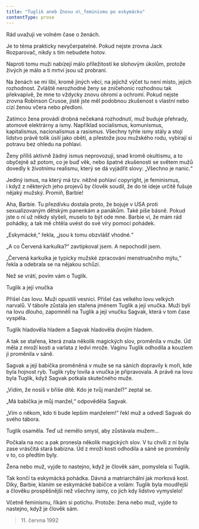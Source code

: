 ```yaml
---
title: "Tuglik aneb Znovu o\_feminismu po eskymácku"
contentType: prose
---
```


<section>

Rád uvažuji ve volném čase o ženách.

Je to téma prakticky nevyčerpatelné. Pokud nejste zrovna Jack Rozparovač, nikdy s tím nebudete hotov.

Naproti tomu muži nabízejí málo příležitostí ke slohovým úkolům, protože živých je málo a ti mrtví jsou už probraní.

Na ženách se mi líbí, kromě jiných věcí, na jejichž výčet tu není místo, jejich rozhodnost. Zvláště nerozhodné ženy se zničehonic rozhodnou tak překvapivě, že mne to vždycky znovu ohromí a ochromí. Pokud nejste zrovna Robinson Crusoe, jistě jste měl podobnou zkušenost s vlastní nebo cizí ženou včera nebo předloni.

Zatímco žena provádí drobná nečekaná rozhodnutí, muž buduje přehrady, atomové elektrárny a ismy. Například socialismus, komunismus, kapitalismus, nacionalismus a rasismus. Všechny tyhle ismy stály a stojí lidstvo právě tolik úsilí jako obětí, a přestože jsou mužského rodu, vybírají si potravu bez ohledu na pohlaví.

Ženy příliš aktivně žádný ismus neprovozují, snad kromě okultismu, a to obyčejně až potom, co je buď věk, nebo špatné zkušenosti se světem mužů dovedly k životnímu realismu, který se dá vyjádřit slovy: „Všechno je nanic.“

Jediný ismus, na který má tzv. něžné pohlaví copyright, je feminismus, i když z některých jeho projevů by člověk soudil, že do té ideje určitě fušuje nějaký mužský. Promiň, Barbie!

Aha, Barbie. Tu přezdívku dostala proto, že bojuje v USA proti sexualizovaným dětským panenkám a panákům. Také píše básně. Pokud jste o ní už někdy slyšeli, muselo to být ode mne. Barbie ví, že mám rád pohádky, a tak mě chtěla uvést do své víry pomocí pohádek.

„Eskymácké,“ řekla, „jsou k tomu obzvlášť vhodné.“

„A co Červená karkulka?“ zavtipkoval jsem. A nepochodil jsem.

„Červená karkulka je typicky mužské zpracování menstruačního mýtu,“ řekla a odebrala se na nějakou schůzi.

Než se vrátí, povím vám o Tuglik.

</section>

<section>

<div class="centered">

<div class="verse">

Tuglik a její vnučka

</div>

</div>

</section>

<section>

Přišel čas lovu. Muži opustili vesnici. Přišel čas velkého lovu velkých narvalů. V táboře zůstala jen stařena jménem Tuglik a její vnučka. Muži byli na lovu dlouho, zapomněli na Tuglik a její vnučku Sagvak, která v tom čase vyspěla.

Tuglik hladověla hladem a Sagvak hladověla dvojím hladem.

A tak se stařena, která znala několik magických slov, proměnila v muže. Úd měla z mroží kosti a varlata z ledví mrože. Vaginu Tuglik odhodila a kouzlem ji proměnila v sáně.

Sagvak a její babička proměněná v muže se na sáních dopravily k moři, kde byla hojnost ryb. Tuglik ryby lovila a vnučka je připravovala. A právě na lovu byla Tuglik, když Sagvak potkala skutečného muže.

„Vidím, že nosíš v břiše dítě. Kdo je tvůj manžel?“ zeptal se.

„Má babička je můj manžel,“ odpověděla Sagvak.

„Vím o někom, kdo ti bude lepším manželem!“ řekl muž a odvedl Sagvak do svého tábora.

Tuglik osaměla. Teď už nemělo smysl, aby zůstávala mužem…

Počkala na noc a pak pronesla několik magických slov. V tu chvíli z ní byla zase vrásčitá stará babizna. Úd z mroží kosti odhodila a sáně se proměnily v to, co předtím byly.

Žena nebo muž, vyjde to nastejno, když je člověk sám, pomyslela si Tuglik.

</section>

<section>

Tak končí ta eskymácká pohádka. Dávná a matriarchální jak morková kost. Díky, Barbie, klaním se eskymácké babičce a volám: Tuglik byla moudřejší a člověku prospěšnější než všechny ismy, co jich kdy lidstvo vymyslelo!

Včetně feminismu, říkám si potichu. Protože: žena nebo muž, vyjde to nastejno, když je člověk sám.

</section>

<section>

> 11. června 1992

</section>
